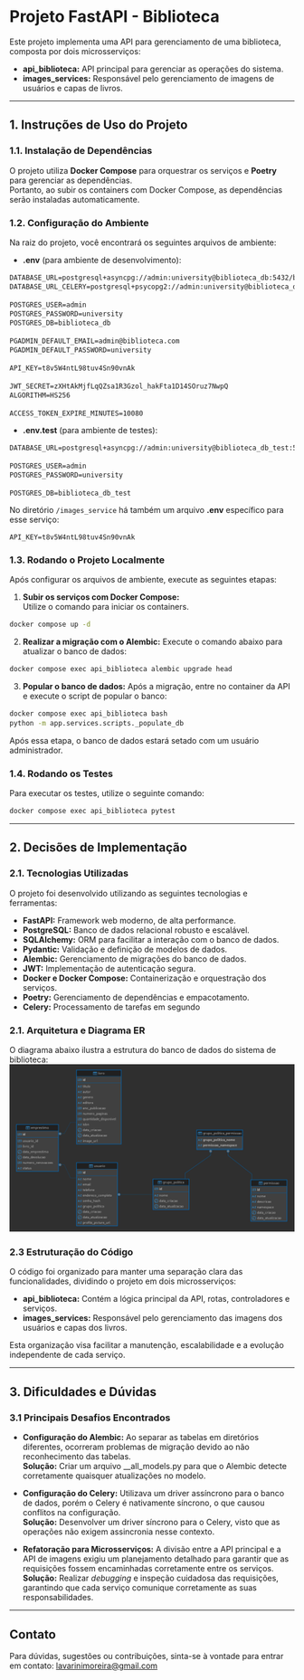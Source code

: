 # Projeto FastAPI - Biblioteca

Este projeto implementa uma API para gerenciamento de uma biblioteca, composta por dois microsserviços:  
- **api_biblioteca:** API principal para gerenciar as operações do sistema.  
- **images_services:** Responsável pelo gerenciamento de imagens de usuários e capas de livros.

---

## 1. Instruções de Uso do Projeto

### 1.1. Instalação de Dependências

O projeto utiliza **Docker Compose** para orquestrar os serviços e **Poetry** para gerenciar as dependências.  
Portanto, ao subir os containers com Docker Compose, as dependências serão instaladas automaticamente.

### 1.2. Configuração do Ambiente

Na raiz do projeto, você encontrará os seguintes arquivos de ambiente:

- **.env** (para ambiente de desenvolvimento):

```env
DATABASE_URL=postgresql+asyncpg://admin:university@biblioteca_db:5432/biblioteca_db
DATABASE_URL_CELERY=postgresql+psycopg2://admin:university@biblioteca_db:5432/biblioteca_db

POSTGRES_USER=admin
POSTGRES_PASSWORD=university
POSTGRES_DB=biblioteca_db

PGADMIN_DEFAULT_EMAIL=admin@biblioteca.com
PGADMIN_DEFAULT_PASSWORD=university

API_KEY=t8v5W4ntL98tuv4Sn90vnAk

JWT_SECRET=zXHtAkMjfLqQZsa1R3Gzol_hakFta1D14SOruz7NwpQ
ALGORITHM=HS256

ACCESS_TOKEN_EXPIRE_MINUTES=10080
```

- **.env.test** (para ambiente de testes):
```env
DATABASE_URL=postgresql+asyncpg://admin:university@biblioteca_db_test:5432/biblioteca_db_test

POSTGRES_USER=admin
POSTGRES_PASSWORD=university

POSTGRES_DB=biblioteca_db_test
```
No diretório `/images_service` há também um arquivo **.env** específico para esse serviço:
```env
API_KEY=t8v5W4ntL98tuv4Sn90vnAk
```
### 1.3. Rodando o Projeto Localmente

Após configurar os arquivos de ambiente, execute as seguintes etapas:

1. **Subir os serviços com Docker Compose:**  
 Utilize o comando para iniciar os containers.
 ```bash
 docker compose up -d
  ```
2. **Realizar a migração com o Alembic:**
Execute o comando abaixo para atualizar o banco de dados:
```bash
docker compose exec api_biblioteca alembic upgrade head
```
3. **Popular o banco de dados:**
Após a migração, entre no container da API e execute o script de popular o banco:
```bash
docker compose exec api_biblioteca bash
python -m app.services.scripts._populate_db
```
Após essa etapa, o banco de dados estará setado com um usuário administrador.
### 1.4. Rodando os Testes
Para executar os testes, utilize o seguinte comando:
```bash
docker compose exec api_biblioteca pytest
```
---

## 2. Decisões de Implementação
### 2.1. Tecnologias Utilizadas
O projeto foi desenvolvido utilizando as seguintes tecnologias e ferramentas:
- **FastAPI:** Framework web moderno, de alta performance.
- **PostgreSQL:** Banco de dados relacional robusto e escalável.
- **SQLAlchemy:** ORM para facilitar a interação com o banco de dados.
- **Pydantic:** Validação e definição de modelos de dados.
- **Alembic:** Gerenciamento de migrações do banco de dados.
- **JWT:** Implementação de autenticação segura.
- **Docker e Docker Compose:** Containerização e orquestração dos serviços.
- **Poetry:** Gerenciamento de dependências e empacotamento.
- **Celery:** Processamento de tarefas em segundo

### 2.1. Arquitetura e Diagrama ER
O diagrama abaixo ilustra a estrutura do banco de dados do sistema de biblioteca:
![Diagrama ER](images/er_diagram.png)

### 2.3 Estruturação do Código
O código foi organizado para manter uma separação clara das funcionalidades, dividindo o projeto em dois microsserviços:
- **api_biblioteca:** Contém a lógica principal da API, rotas, controladores e serviços.
- **images_services:**  Responsável pelo gerenciamento das imagens dos usuários e capas dos livros.

Esta organização visa facilitar a manutenção, escalabilidade e a evolução independente de cada serviço.

---

## 3. Dificuldades e Dúvidas
### 3.1 Principais Desafios Encontrados
- **Configuração do Alembic:**
Ao separar as tabelas em diretórios diferentes, ocorreram problemas de migração devido ao não reconhecimento das tabelas.\
**Solução:** Criar um arquivo \__all_models.py para que o Alembic detecte corretamente quaisquer atualizações no modelo.

- **Configuração do Celery:**
Utilizava um driver assíncrono para o banco de dados, porém o Celery é nativamente síncrono, o que causou conflitos na configuração.\
**Solução:** Desenvolver um driver síncrono para o Celery, visto que as operações não exigem assincronia nesse contexto.

- **Refatoração para Microsserviços:**
A divisão entre a API principal e a API de imagens exigiu um planejamento detalhado para garantir que as requisições fossem encaminhadas corretamente entre os serviços.\
**Solução:** Realizar *debugging* e inspeção cuidadosa das requisições, garantindo que cada serviço comunique corretamente as suas responsabilidades.

---
## Contato

Para dúvidas, sugestões ou contribuições, sinta-se à vontade para entrar em contato:
<a href = "mailto:lavarinimoreira@gmail.com">lavarinimoreira@gmail.com</a>
    
